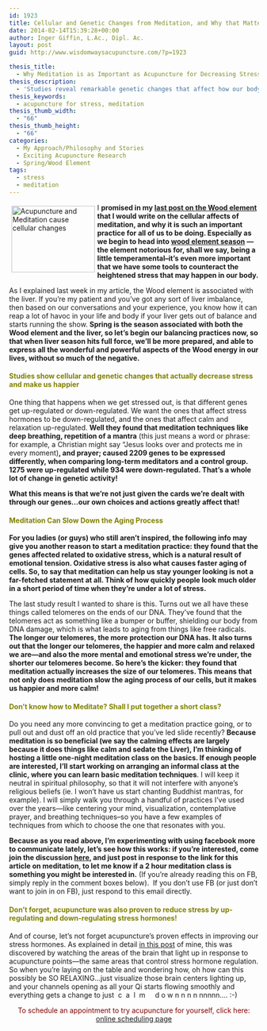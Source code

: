 ```yaml
---
id: 1923
title: Cellular and Genetic Changes from Meditation, and Why that Matters for Keeping your Liver (and you!) Happy.
date: 2014-02-14T15:39:28+00:00
author: Inger Giffin, L.Ac., Dipl. Ac.
layout: post
guid: http://www.wisdomwaysacupuncture.com/?p=1923

thesis_title:
  - Why Meditation is as Important as Acupuncture for Decreasing Stress
thesis_description:
  - 'Studies reveal remarkable genetic changes that affect how our body responds to stress, from both meditation and acupuncture. '
thesis_keywords:
  - acupuncture for stress, meditation
thesis_thumb_width:
  - "66"
thesis_thumb_height:
  - "66"
categories:
  - My Approach/Philosophy and Stories
  - Exciting Acupuncture Research
  - Spring/Wood Element
tags:
  - stress
  - meditation
---
```

I  <img class="alignleft" style="margin: 5px; border: 0px none;" title="Acupuncture and Meditation cause decrease in stress" src="https://origin.ih.constantcontact.com/fs124/1102844965003/img/181.jpg" alt="Acupuncture and Meditation cause cellular changes" width="168" height="134" name="ACCOUNT.IMAGE.181" align="left" border="0" hspace="5" vspace="5" />**promised in my [last post on the Wood element](http://www.wisdomwaysacupuncture.com/2018/03/30/do-you-feel-the-wood-energy-rising-already-tips-for-staying-sane-as-we-switch-from-winter-to-spring/ "Do you Feel the Wood Element Energy Rising Already?: Tips From the Acupuncture Office for Staying Sane as we Switch from Winter to Spring") that I would write on the cellular affects of meditation, and why it is such an important practice for all of us to be doing. Especially as we begin to head into [wood element season](http://www.wisdomwaysacupuncture.com/2018/05/10/the-wood-element-of-acupuncture-theory/) &#8212; the element notorious for, shall we say, being a little temperamental&#8211;it&#8217;s even more important that we have some tools to counteract the heightened stress that may happen in our body.**

As I explained last week in my article, the Wood element is associated with the liver. If you&#8217;re my patient and you&#8217;ve got any sort of liver imbalance, then based on our conversations and your experience, you know how it can reap a lot of havoc in your life and body if your liver gets out of balance and starts running the show. **Spring is the season associated with both the Wood element and the liver, so let&#8217;s begin our balancing practices now, so that when liver season hits full force, we&#8217;ll be more prepared, and able to express all the wonderful and powerful aspects of the Wood energy in our lives, without so much of the negative.**

#### <span style="color: #808000;"><strong>Studies show cellular and genetic changes that actually decrease stress and make us happier </strong></span>

One thing that happens when we get stressed out, is that different genes get up-regulated or down-regulated. We want the ones that affect stress hormones to be down-regulated, and the ones that affect calm and relaxation up-regulated.  **Well they found that meditation techniques like deep breathing, repetition of a mantra** (this just means a word or phrase: for example, a Christian might say &#8220;Jesus looks over and protects me in every moment)**, and prayer; caused 2209 genes to be expressed differently, when comparing long-term meditators and a control group. 1275 were up-regulated while 934 were down-regulated. That&#8217;s a whole lot of change in genetic activity!** 

**What this means is that we&#8217;re not just given the cards we&#8217;re dealt with through our genes&#8230;our own choices and actions greatly affect that!**

#### <span style="color: #808000;">Meditation Can Slow Down the Aging Process </span>

**For you ladies (or guys) who still aren&#8217;t inspired, the following info may give you another reason to start a meditation practice: they found that the genes affected related to oxidative stress, which is a natural result of emotional tension. Oxidative stress is also what causes faster aging of cells. So, to say that meditation can help us stay younger looking is not a far-fetched statement at all. Think of how quickly people look much older in a short period of time when they&#8217;re under a lot of stress.**

The last study result I wanted to share is this. Turns out we all have these things called telomeres on the ends of our DNA. They&#8217;ve found that the telomeres act as something like a bumper or buffer, shielding our body from DNA damage, which is what leads to aging from things like free radicals. **The longer our telomeres, the more protection our DNA has. It also turns out that the longer our telomeres, the happier and more calm and relaxed we are&#8212;and also the more mental and emotional stress we&#8217;re under, the shorter our telomeres become. So here&#8217;s the kicker: they found that meditation actually increases the size of our telomeres. This means that not only does meditation slow the aging process of our cells, but it makes us happier and more calm!**

#### <span style="color: #808000;"><strong>Don&#8217;t know how to Meditate? Shall I put together a short class? </strong></span>

Do you need any more convincing to get a meditation practice going, or to pull out and dust off an old practice that you&#8217;ve led slide recently?  **Because meditation is so beneficial (we say the calming effects are largely because it does things like calm and sedate the Liver), I&#8217;m thinking of hosting a little one-night meditation class on the basics. If enough people are interested, I&#8217;ll start working on arranging an informal class at the clinic, where you can learn basic meditation techniques**. I will keep it neutral in spiritual philosophy, so that it will not interfere with anyone&#8217;s religious beliefs (ie. I won&#8217;t have us start chanting Buddhist mantras, for example). I will simply walk you through a handful of practices I&#8217;ve used over the years&#8212;like centering your mind, visualization, contemplative prayer, and breathing techniques&#8211;so you have a few examples of techniques from which to choose the one that resonates with you.

**Because as you read above, I&#8217;m experimenting with using facebook more to communicate lately, let&#8217;s see how this works: if you&#8217;re interested, come join the discussion <a href="https://www.facebook.com/WisdomWaysAcupuncture" target="_blank" rel="noopener" shape="rect">here</a>, and just post in response to the link for this article on meditation, to let me know if a 2 hour meditation class is something you might be interested in.** (If you&#8217;re already reading this on FB, simply reply in the comment boxes below).  If you don&#8217;t use FB (or just don&#8217;t want to join in on FB), just respond to this email directly.

#### <span style="color: #808000;">Don&#8217;t forget, acupuncture was also proven to reduce stress by up-regulating and down-regulating stress hormones!</span>

And of course, let&#8217;s not forget acupuncture&#8217;s proven effects in improving our stress hormones. As explained in detail <a href="http://www.wisdomwaysacupuncture.com/2014/01/10/acupuncture-reduces-stress-by-regulating-hormones-new-study-shows/" target="_blank" rel="noopener" shape="rect">in this post</a> of mine, this was discovered by watching the areas of the brain that light up in response to acupuncture points&#8212;the same areas that control stress hormone regulation. So when you&#8217;re laying on the table and wondering how, oh how can this possibly be SO RELAXING&#8230;just visualize those brain centers lighting up, and your channels opening as all your Qi starts flowing smoothly and everything gets a change to just  c  a  l  m     d o w n n n n nnnnn&#8230;. :-)

<p style="text-align: center;">
  <span style="color: #800000;">To schedule an appointment to try acupuncture for yourself, click here:</span> <a title="Online Acupuncture Scheduling" href="http://www.wisdomwaysacupuncture.com/acupuncture-appointment-scheduling/">online scheduling page</a>
</p>
